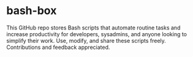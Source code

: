 # bash-box
This GitHub repo stores Bash scripts that automate routine tasks and increase productivity for developers, sysadmins, and anyone looking to simplify their work. Use, modify, and share these scripts freely. Contributions and feedback appreciated.
